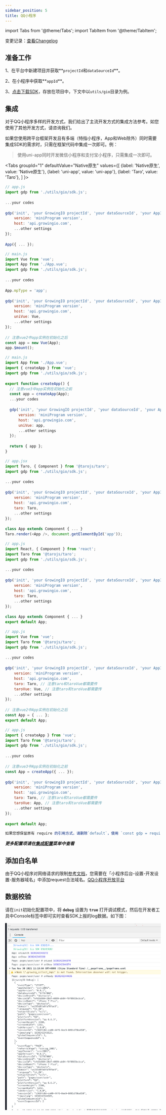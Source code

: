```yaml
---
sidebar_position: 5
title: QQ小程序
---
```


import Tabs from '@theme/Tabs';
import TabItem from '@theme/TabItem';

变更记录：[查看Changelog](/docs/miniprogram/version)

## 准备工作

1、在平台中新建项目并获取**`projectId`和`dataSourceId`**。

2、在小程序中获取**`appId`**。

3、[点击下载SDK](https://assets.giocdn.com/sdk/cdp/3.0/gio-minp.js)，存放在项目中，下文中以`utils/gio`目录为例。

## 集成

对于QQ小程序多样的开发方式，我们给出了主流开发方式的集成方法参考。如您使用了其他开发方式，请咨询我们。

如果您使用跨平台框架开发且有多端（特指小程序，App和Web除外）同时需要集成SDK的需求时，只需在框架代码中集成一次即可。例：

>使用uni-app同时开发微信小程序和支付宝小程序，只需集成一次即可。

<Tabs
  groupId="1"
  defaultValue="Native原生"
  values={[
    {label: 'Native原生', value: 'Native原生'},
    {label: 'uni-app', value: 'uni-app'},
    {label: 'Taro', value: 'Taro'},
  ]
}>
  <TabItem value="Native原生">

```js
// app.js
import gdp from './utils/gio/sdk.js';

...your codes

gdp('init', 'your GrowingIO projectId', 'your dataSourceId', 'your AppId', {
    version: 'miniProgram version',
    host: 'api.growingio.com',
    ...other settings
});

App({ ... });
```

  </TabItem>
  <TabItem value="uni-app">
  <Tabs
      groupId="2"
      defaultValue="uni-app(vue2)"
      values={[
        {label: 'uni-app(vue2)', value: 'uni-app(vue2)'},
        {label: 'uni-app(vue3)', value: 'uni-app(vue3)'},
      ]
    }>
      <TabItem value="uni-app(vue2)">

```js
// main.js
import Vue from 'vue';
import App from './App.vue';
import gdp from './utils/gio/sdk.js';

...your codes

App.mpType = 'app';

gdp('init', 'your GrowingIO projectId', 'your dataSourceId', 'your AppId', {
    version: 'miniProgram version',
    host: 'api.growingio.com',
    uniVue: Vue,
    ...other settings
});

// 注意vue2中app实例在初始化之后
const app = new Vue(App);
app.$mount();

```

  </TabItem>
  <TabItem value="uni-app(vue3)">

```js
// main.js
import App from './App.vue';
import { createApp } from 'vue';
import gdp from './utils/gio/sdk.js';

export function createApp() {
  // 注意vue3中app实例在初始化之前
  const app = createApp(App);
  ...your codes

  gdp('init', 'your GrowingIO projectId', 'your dataSourceId', 'your AppId', {
      version: 'miniProgram version',
      host: 'api.growingio.com',
      uniVue: app,
      ...other settings
  });

  return { app };
}
```

  </TabItem>
  </Tabs>

  </TabItem>
  <TabItem value="Taro">
  <Tabs
    groupId="3"
    defaultValue="Taro2"
    values={[
      {label: 'Taro2', value: 'Taro2'},
      {label: 'Taro3(react)', value: 'Taro3(react)'},
      {label: 'Taro3(vue2)', value: 'Taro3(vue2)'},
      {label: 'Taro3(vue3)', value: 'Taro3(vue3)'},
    ]
  }>
    <TabItem value="Taro2">

```js
// app.jsx
import Taro, { Component } from '@tarojs/taro';
import gdp from './utils/gio/sdk.js';

...your codes

gdp('init', 'your GrowingIO projectId', 'your dataSourceId', 'your AppId', {
    version: 'miniProgram version',
    host: 'api.growingio.com',
    taro: Taro,
    ...other settings
});

class App extends Component { ... }
Taro.render(<App />, document.getElementById('app'));
```

  </TabItem>
  <TabItem value="Taro3(react)">

```js
// app.js
import React, { Component } from 'react';
import Taro from '@tarojs/taro';
import gdp from './utils/gio/sdk.js';

...your codes

gdp('init', 'your GrowingIO projectId', 'your dataSourceId', 'your AppId', {
    version: 'miniProgram version',
    host: 'api.growingio.com',
    taro: Taro,
    ...other settings
});

class App extends Component { ... }
export default App;
```

  </TabItem>
  <TabItem value="Taro3(vue2)">

```js
// app.js
import Vue from 'vue';
import Taro from '@tarojs/taro';
import gdp from './utils/gio/sdk.js';

...your codes

gdp('init', 'your GrowingIO projectId', 'your dataSourceId', 'your AppId', {
    version: 'miniProgram version',
    host: 'api.growingio.com',
    taro: Taro, // 注意taro和taroVue都需要传
    taroVue: Vue, // 注意taro和taroVue都需要传
    ...other settings
});

// 注意vue2中App实例在初始化之后
const App = { ... };
export default App;
```

  </TabItem>
  <TabItem value="Taro3(vue3)">

```js
// app.js
import { createApp } from 'vue';
import Taro from '@tarojs/taro';
import gdp from './utils/gio/sdk.js';

...your codes

// 注意vue3中App实例在初始化之前
const App = createApp({ ... });

gdp('init', 'your GrowingIO projectId', 'your dataSourceId', 'your AppId', {
    version: 'miniProgram version',
    host: 'api.growingio.com',
    taro: Taro, // 注意taro和taroVue都需要传
    taroVue: App, // 注意taro和taroVue都需要传
    ...other settings
});

export default App;
```

  </TabItem>
  </Tabs>
  </TabItem>
</Tabs>

```js
如果您想保留原有 require 的引用方式，请删除`default`，使用 `const gdp = require('./utils/gio/sdk.js');` 即可。
```

***更多配置项请在[集成配置](/docs/miniprogram/3.5/initSettings)菜单中查看***

## 添加白名单

由于QQ小程序对网络请求的限制[参考文档](https://q.qq.com/wiki/develop/miniprogram/frame/basic_ability/basic_network.html#%E4%BD%BF%E7%94%A8%E8%AF%B4%E6%98%8E)，您需要在「小程序后台-设置-开发设置-服务器域名」中添加request合法域名。[QQ小程序开放平台](https://q.qq.com/#/)

## 数据校验

请在`init`初始化配置项中，将 **`debug`** 设置为 **`true`** 打开调试模式，然后在开发者工具中Console标签中即可实时查看SDK上报的log数据。如下图：

![debugLog](/img/miniprogram/qq_debug.png)
